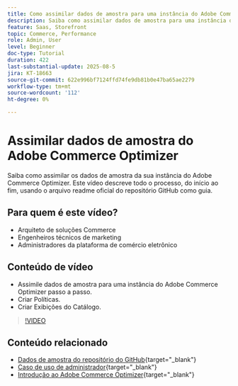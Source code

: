 ```yaml
---
title: Como assimilar dados de amostra para uma instância do Adobe Commerce Optimizer
description: Saiba como assimilar dados de amostra para uma instância do Adobe Commerce Optimizer.
feature: Saas, Storefront
topic: Commerce, Performance
role: Admin, User
level: Beginner
doc-type: Tutorial
duration: 422
last-substantial-update: 2025-08-5
jira: KT-18663
source-git-commit: 622e996bf7124ffd74fe9db81b0e47ba65ae2279
workflow-type: tm+mt
source-wordcount: '112'
ht-degree: 0%

---
```


# Assimilar dados de amostra do Adobe Commerce Optimizer

Saiba como assimilar os dados de amostra da sua instância do Adobe Commerce Optimizer. Este vídeo descreve todo o processo, do início ao fim, usando o arquivo readme oficial do repositório GitHub como guia.

## Para quem é este vídeo?

* Arquiteto de soluções Commerce
* Engenheiros técnicos de marketing
* Administradores da plataforma de comércio eletrônico

## Conteúdo de vídeo

* Assimile dados de amostra para uma instância do Adobe Commerce Optimizer passo a passo.
* Criar Políticas.
* Criar Exibições do Catálogo.

>[!VIDEO](https://video.tv.adobe.com/v/3470472?learn=on&enablevpops)

## Conteúdo relacionado

* [Dados de amostra do repositório do GitHub](https://github.com/adobe-commerce/aco-sample-catalog-data-ingestion){target="_blank"}
* [Caso de uso de administrador](https://experienceleague.adobe.com/en/docs/commerce/optimizer/use-case/admin-use-case){target="_blank"}
* [Introdução ao Adobe Commerce Optimizer](https://experienceleague.adobe.com/en/docs/commerce/optimizer/get-started){target="_blank"}
